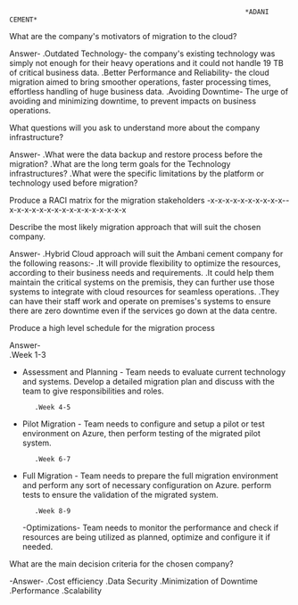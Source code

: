                                                                *ADANI CEMENT*

What are the company's motivators of migration to the cloud?

Answer-  .Outdated Technology- the company's existing technology was simply not enough for their heavy operations and it could not handle 19 TB of critical business data.
         .Better Performance and Reliability- the cloud migration aimed to bring smoother operations, faster processing times, effortless handling of huge business data.
         .Avoiding Downtime- The urge of avoiding and minimizing downtime, to prevent impacts on business operations.
         
          

What questions will you ask to understand more about the company infrastructure?

Answer-  .What were the data backup and restore process before the migration?
         .What are the long term goals for the Technology infrastructures?
         .What were the specific limitations by the platform or technology used before migration?

         
         
Produce a RACI matrix for the migration stakeholders
-x-x-x-x-x-x-x-x-x-x--x-x-x-x-x-x-x-x-x-x-x-x-x-x-x-x


Describe the most likely migration approach that will suit the chosen company.

Answer-  .Hybrid Cloud approach will suit the Ambani cement company for the following reasons:-
         .It will provide flexibility to optimize the resources, according to their business needs and requirements.
         .It could help them maintain the critical systems on the premisis, they can further use those systems to integrate with cloud resources for seamless operations.
         .They can have their staff work and operate on premises's systems to ensure there are zero downtime even if the services go down at the data centre.


         
Produce a high level schedule for the migration process

Answer-  
         .Week 1-3 
- Assessment and Planning - Team needs to evaluate current technology and systems. Develop a detailed migration plan and discuss with the team to give responsibilities and roles.

         .Week 4-5
- Pilot Migration - Team needs to configure and setup a pilot or test environment on Azure, then perform testing of the migrated pilot system.

         .Week 6-7
- Full Migration - Team needs to prepare the full migration environment and perform any sort of necessary configuration on Azure. perform tests to ensure the validation of the migrated system.
  
         .Week 8-9
  -Optimizations- Team needs to monitor the performance and check if resources are being utilized as planned, optimize and configure it if needed.



What are the main decision criteria for the chosen company?

-Answer-  .Cost efficiency
          .Data Security
          .Minimization of Downtime
          .Performance
          .Scalability


                                                            
